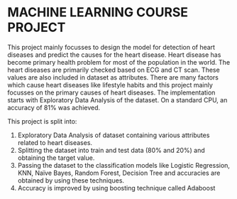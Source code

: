 # MACHINE LEARNING COURSE PROJECT 


This project mainly focusses to design the model for detection of heart diseases and predict the causes for the heart disease.
Heart disease has become primary health problem for most of the population in the world. 
The heart diseases are primarily checked based on ECG and CT scan. These values are also included in dataset as attributes. 
There are many factors which cause heart diseases like lifestyle habits and this project mainly focusses on the primary causes of heart diseases. 
The implementation starts with Exploratory Data Analysis of the dataset. On a standard CPU, an accuracy of 81% was achieved.

This project is split into:

1.	Exploratory Data Analysis of dataset containing various attributes related to heart diseases.
2.	Splitting the dataset into train and test data (80% and 20%) and obtaining the target value.
3.	Passing the dataset to the classification models like Logistic Regression, KNN, Naïve Bayes, Random Forest, Decision Tree and accuracies are obtained by using these techniques.
4.	Accuracy is improved by using boosting technique called Adaboost
